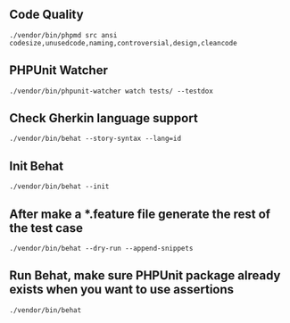 ## Code Quality
`./vendor/bin/phpmd src ansi codesize,unusedcode,naming,controversial,design,cleancode`

## PHPUnit Watcher
`./vendor/bin/phpunit-watcher watch tests/ --testdox`

## Check Gherkin language support
`./vendor/bin/behat --story-syntax --lang=id`

## Init Behat
`./vendor/bin/behat --init`

## After make a *.feature file generate the rest of the test case
`./vendor/bin/behat --dry-run --append-snippets`

## Run Behat, make sure PHPUnit package already exists when you want to use assertions
`./vendor/bin/behat`
